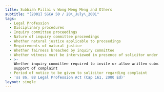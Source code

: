 ```yaml
---
title: Subbiah Pillai v Wong Meng Meng and Others
subtitle: "[2001] SGCA 50 / 20\_July\_2001"
tags:
  - Legal Profession
  - Disciplinary procedures
  - Inquiry committee proceedings
  - Nature of inquiry committee proceedings
  - Whether natural justice applicable to proceedings
  - Requirements of natural justice
  - Whether fairness breached by inquiry committee
  - Whether witness must be interviewed in presence of solicitor under inquiry
  - >-
    Whether inquiry committee required to invite or allow written submission in
    support of complaint
  - Period of notice to be given to solicitor regarding complaint
  - 'ss 86, 88 Legal Profession Act (Cap 161, 2000 Ed)'
layout: single
---
```


